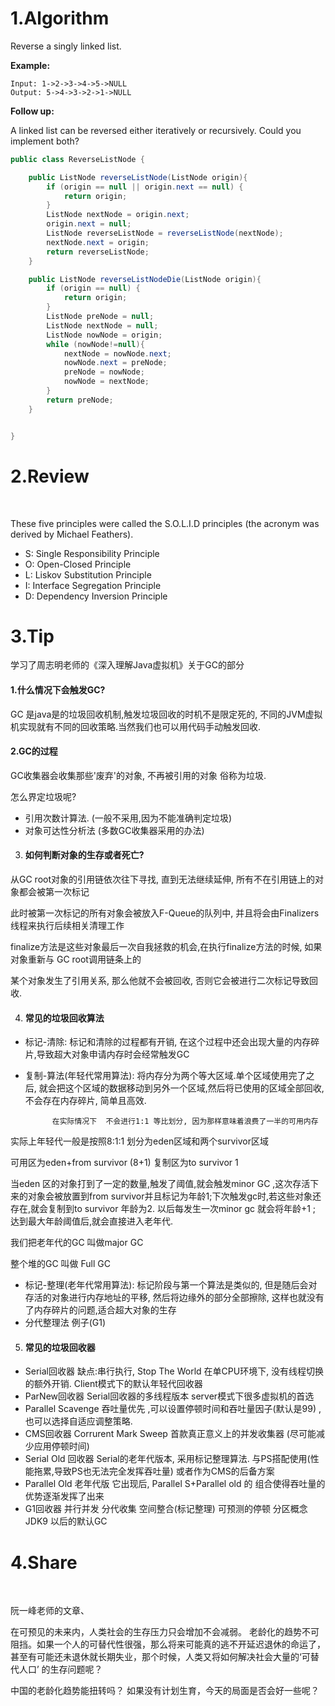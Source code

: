 # 1.Algorithm




Reverse a singly linked list.

**Example:**

```
Input: 1->2->3->4->5->NULL
Output: 5->4->3->2->1->NULL
```

**Follow up:**

A linked list can be reversed either iteratively or recursively. Could you implement both?



```java
public class ReverseListNode {

    public ListNode reverseListNode(ListNode origin){
        if (origin == null || origin.next == null) {
            return origin;
        }
        ListNode nextNode = origin.next;
        origin.next = null;
        ListNode reverseListNode = reverseListNode(nextNode);
        nextNode.next = origin;
        return reverseListNode;
    }

    public ListNode reverseListNodeDie(ListNode origin){
        if (origin == null) {
            return origin;
        }
        ListNode preNode = null;
        ListNode nextNode = null;
        ListNode nowNode = origin;
        while (nowNode!=null){
            nextNode = nowNode.next;
            nowNode.next = preNode;
            preNode = nowNode;
            nowNode = nextNode;
        }
        return preNode;
    }


}

```

# 2.Review

​	

[SOLID Principles every Developer Should Know]: https://blog.bitsrc.io/solid-principles-every-developer-should-know-b3bfa96bb688	"SOLID Principles every Developer Should Know"

These five principles were called the S.O.L.I.D principles (the acronym was derived by Michael Feathers).

- S: Single Responsibility Principle
- O: Open-Closed Principle
- L: Liskov Substitution Principle
- I: Interface Segregation Principle
- D: Dependency Inversion Principle

# 3.Tip	

学习了周志明老师的《深入理解Java虚拟机》关于GC的部分





#### 1.什么情况下会触发GC?

GC 是java是的垃圾回收机制,触发垃圾回收的时机不是限定死的, 不同的JVM虚拟机实现就有不同的回收策略.当然我们也可以用代码手动触发回收.



#### 2.GC的过程

GC收集器会收集那些'废弃'的对象,  不再被引用的对象   俗称为垃圾.  

怎么界定垃圾呢?

- 引用次数计算法. (一般不采用,因为不能准确判定垃圾)
- 对象可达性分析法 (多数GC收集器采用的办法)



3. #### 如何判断对象的生存或者死亡?

从GC root对象的引用链依次往下寻找,   直到无法继续延伸, 所有不在引用链上的对象都会被第一次标记

此时被第一次标记的所有对象会被放入F-Queue的队列中, 并且将会由Finalizers 线程来执行后续相关清理工作

finalize方法是这些对象最后一次自我拯救的机会,在执行finalize方法的时候, 如果对象重新与 GC root调用链条上的

某个对象发生了引用关系, 那么他就不会被回收, 否则它会被进行二次标记导致回收.



4. #### 常见的垃圾回收算法

- 标记-清除: 标记和清除的过程都有开销, 在这个过程中还会出现大量的内存碎片,导致超大对象申请内存时会经常触发GC
- 复制-算法(年轻代常用算法): 将内存分为两个等大区域.单个区域使用完了之后, 就会把这个区域的数据移动到另外一个区域,然后将已使用的区域全部回收, 不会存在内存碎片, 简单且高效. 

 			在实际情况下  不会进行1:1 等比划分, 因为那样意味着浪费了一半的可用内存

实际上年轻代一般是按照8:1:1 划分为eden区域和两个survivor区域  

可用区为eden+from survivor (8+1)    复制区为to survivor  1

当eden 区的对象打到了一定的数量,触发了阈值,就会触发minor GC ,这次存活下来的对象会被放置到from survivor并且标记为年龄1;下次触发gc时,若这些对象还存在,就会复制到to survivor 年龄为2. 以后每发生一次minor gc 就会将年龄+1 ; 达到最大年龄阈值后,就会直接进入老年代.

我们把老年代的GC 叫做major GC

整个堆的GC 叫做 Full  GC

- 标记-整理(老年代常用算法):  标记阶段与第一个算法是类似的, 但是随后会对存活的对象进行内存地址的平移, 然后将边缘外的部分全部擦除, 这样也就没有了内存碎片的问题,适合超大对象的生存
- 分代整理法   例子(G1)



5. #### 常见的垃圾回收器

- Serial回收器   缺点:串行执行, Stop The World   在单CPU环境下, 没有线程切换的额外开销.  Client模式下的默认年轻代回收器
- ParNew回收器     Serial回收器的多线程版本  server模式下很多虚拟机的首选
- Parallel Scavenge   吞吐量优先 ,可以设置停顿时间和吞吐量因子(默认是99) ,也可以选择自适应调整策略. 
- CMS回收器   Corrurent Mark Sweep  首款真正意义上的并发收集器  (尽可能减少应用停顿时间)
- Serial Old   回收器       Serial的老年代版本, 采用标记整理算法.   与PS搭配使用(性能拖累,导致PS也无法完全发挥吞吐量)        或者作为CMS的后备方案
- Parallel  Old    老年代版  它出现后, Parallel S+Parallel old 的 组合使得吞吐量的优势逐渐发挥了出来
- G1回收器  并行并发 分代收集  空间整合(标记整理)  可预测的停顿  分区概念 JDK9 以后的默认GC

# 4.Share

​	

[日本70岁退休谈起]: http://www.ruanyifeng.com/blog/2018/03/retire-at-70.html	"日本70岁退休谈起"

阮一峰老师的文章、

在可预见的未来内，人类社会的生存压力只会增加不会减弱。 老龄化的趋势不可阻挡。如果一个人的可替代性很强，那么将来可能真的逃不开延迟退休的命运了，甚至有可能还未退休就长期失业，那个时候，人类又将如何解决社会大量的‘可替代人口’ 的生存问题呢？

中国的老龄化趋势能扭转吗？ 如果没有计划生育，今天的局面是否会好一些呢？ 



​	



